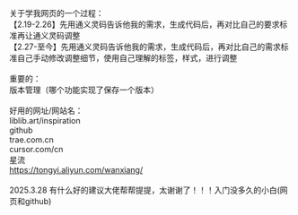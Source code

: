 关于学我网页的一个过程：<br>
【2.19-2.26】先用通义灵码告诉他我的需求，生成代码后，再对比自己的要求标准再让通义灵码调整<br>
【2.27-至今】先用通义灵码告诉他我的需求，生成代码后，再对比自己的需求标准自己手动修改调整细节，使用自己理解的标签，样式，进行调整<br>
<br>
重要的：<br>
版本管理（哪个功能实现了保存一个版本）<br>
<br>
好用的网址/网站名：<br>
liblib.art/inspiration<br>
github<br>
trae.com.cn<br>
cursor.com/cn<br>
星流<br>
https://tongyi.aliyun.com/wanxiang/<br>
<br>
2025.3.28  有什么好的建议大佬帮帮提提，太谢谢了！！！入门没多久的小白(网页和github)<br>
